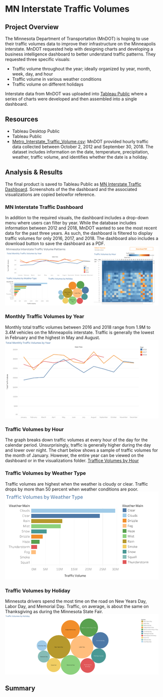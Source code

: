 # MN Interstate Traffic Volumes

## Project Overview
The Minnesota Department of Transportation (MnDOT) is hoping to use their traffic volumes data to improve their infrastructure on the Minneapolis interstate. MnDOT requested help with designing charts and developing a business intelligence dashboard to better understand traffic patterns. They requested three specific visuals:
- Traffic volume throughout the year; ideally organized by year, month, week, day, and hour
- Traffic volume in various weather conditions
- Traffic volume on different holidays

Interstate data from MnDOT was uploaded into [Tableau Public](https://public.tableau.com/app/discover) where a series of charts were developed and then assembled into a single dashboard.

## Resources
- Tableau Desktop Public
- Tableau Public
- [Metro_Interstate_Traffic_Volume.csv](https://github.com/es2681/MN-Interstate-Traffic-Volumes/blob/main/Metro_Interstate_Traffic_Volume.csv): MnDOT provided hourly traffic data collected between October 2, 2012 and September 30, 2018. The dataset includes information on the date, temperature, precipitation, weather, traffic volume, and identifies whether the date is a holiday.

## Analysis & Results
The final product is saved to Tableau Public as [MN Interstate Traffic Dashboard](https://public.tableau.com/shared/GGB9MGP9R?:display_count=n&:origin=viz_share_link). Screenshots of the the dashboard and the associated visualizations are copied belowfor reference.

### MN Interstate Traffic Dashboard
In addition to the required visuals, the dashboard includes a drop-down menu where users can filter by year. While the database includes information between 2012 and 2018, MnDOT wanted to see the most recent data for the past three years. As such, the dashboard is filtered to display traffic volumes for only 2016, 2017, and 2018. The dashboard also includes a download button to save the dashboard as a PDF. 
![MN Interstate Traffic Dashboard](https://github.com/es2681/MN-Interstate-Traffic-Volumes/blob/main/Visuals/MN%20Traffic%20Dashboard.png)

### Monthly Traffic Volumes by Year
Monthly total traffic volumes between 2016 and 2018 range from 1.9M to 3.4M vehicles on the Minneapolis interstate. Traffic is generally the lowest in February and the highest in May and August.
![Monthly Traffic Volumes by Year](https://github.com/es2681/MN-Interstate-Traffic-Volumes/blob/main/Visuals/Monthly%20Traffic%20Volumes%20by%20Year.png)

### Traffic Volumes by Hour
The graph breaks down traffic volumes at every hour of the day for the calendar period. Unsurprisingly, traffic is generally higher during the day and lower over night. The chart below shows a sample of traffic volumes for the month of January. However, the entire year can be viewed on the dashboard or in the visualizations folder.
[Traffice Volumes by Hour](https://github.com/es2681/MN-Interstate-Traffic-Volumes/blob/main/Visuals/Sample%20Traffic%20Volume%20by%20Hour%20-%20January.png)

### Traffic Volumes by Weather Type
Traffic volumes are highest when the weather is cloudy or clear. Traffic drops by more than 50 percent when weather conditions are poor. 
![Traffic Volumes by Weather Type](https://github.com/es2681/MN-Interstate-Traffic-Volumes/blob/main/Visuals/Traffic%20Volumes%20by%20Weather%20Type.png)

### Traffic Volumes by Holiday
Minnesota drivers spend the most time on the road on New Years Day, Labor Day, and Memorial Day. Traffic, on average, is about the same on Thanksgiving as during the Minnesota State Fair.
![Traffic Volume by Holiday](https://github.com/es2681/MN-Interstate-Traffic-Volumes/blob/main/Visuals/Traffic%20Volumes%20by%20Holiday.png) 

## Summary
